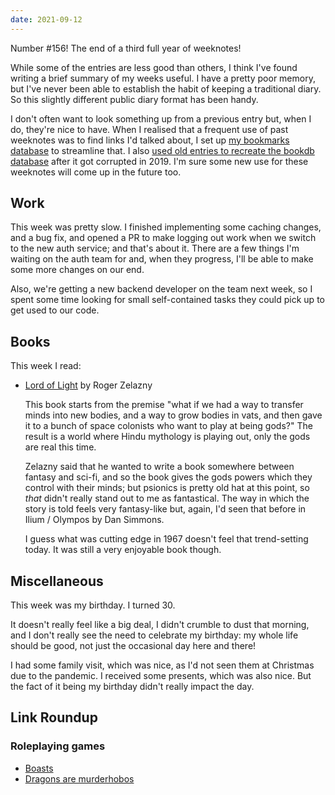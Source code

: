 ```yaml
---
date: 2021-09-12
---
```


Number #156!  The end of a third full year of weeknotes!

While some of the entries are less good than others, I think I've
found writing a brief summary of my weeks useful.  I have a pretty
poor memory, but I've never been able to establish the habit of
keeping a traditional diary.  So this slightly different public diary
format has been handy.

I don't often want to look something up from a previous entry but,
when I do, they're nice to have.  When I realised that a frequent use
of past weeknotes was to find links I'd talked about, I set up [my
bookmarks database][] to streamline that.  I also [used old entries to
recreate the bookdb database][] after it got corrupted in 2019.  I'm
sure some new use for these weeknotes will come up in the future too.

[my bookmarks database]: https://bookmarks.barrucadu.co.uk/search
[used old entries to recreate the bookdb database]: notes/067.html#reading


## Work

This week was pretty slow.  I finished implementing some caching
changes, and a bug fix, and opened a PR to make logging out work when
we switch to the new auth service; and that's about it.  There are a
few things I'm waiting on the auth team for and, when they progress,
I'll be able to make some more changes on our end.

Also, we're getting a new backend developer on the team next week, so
I spent some time looking for small self-contained tasks they could
pick up to get used to our code.


## Books

This week I read:

- [Lord of Light][] by Roger Zelazny

  This book starts from the premise "what if we had a way to transfer
  minds into new bodies, and a way to grow bodies in vats, and then
  gave it to a bunch of space colonists who want to play at being
  gods?"  The result is a world where Hindu mythology is playing out,
  only the gods are real this time.

  Zelazny said that he wanted to write a book somewhere between
  fantasy and sci-fi, and so the book gives the gods powers which they
  control with their minds; but psionics is pretty old hat at this
  point, so *that* didn't really stand out to me as fantastical.  The
  way in which the story is told feels very fantasy-like but, again,
  I'd seen that before in Ilium / Olympos by Dan Simmons.

  I guess what was cutting edge in 1967 doesn't feel that
  trend-setting today.  It was still a very enjoyable book though.

[Lord of Light]: https://en.wikipedia.org/wiki/Lord_of_Light


## Miscellaneous

This week was my birthday.  I turned 30.

It doesn't really feel like a big deal, I didn't crumble to dust that
morning, and I don't really see the need to celebrate my birthday: my
whole life should be good, not just the occasional day here and there!

I had some family visit, which was nice, as I'd not seen them at
Christmas due to the pandemic.  I received some presents, which was
also nice.  But the fact of it being my birthday didn't really impact
the day.


## Link Roundup

### Roleplaying games

- [Boasts](https://lukegearing.blot.im/boasts)
- [Dragons are murderhobos](https://spiceomancy.blogspot.com/2021/08/dragons-are-murderhobos.html)
